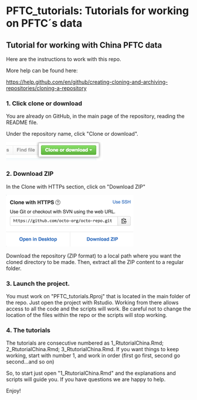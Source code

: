 
# PFTC_tutorials: Tutorials for working on PFTC´s data
## Tutorial for working with China PFTC data

Here are the instructions to work with this repo.

More help can be found here:

https://help.github.com/en/github/creating-cloning-and-archiving-repositories/cloning-a-repository

### 1. Click clone or download

You are already on GitHub, in the main page of the repository, reading the README file. 

Under the repository name, click "Clone or download".


![ ](map/clone-repo-clone-url-button.png)


### 2. Download ZIP

In the Clone with HTTPs section, click on "Download ZIP"


![ ](map/https-url-clone.png)


Download the repository (ZIP format) to a local path where you want the cloned directory to be made. Then, extract all the ZIP content to a regular folder. 

### 3. Launch the project. 

You must work on "PFTC_tutorials.Rproj" that is located in the main folder of the repo. Just open the project with Rstudio. Working from there allows access to all the code and the scripts will work. Be careful not to change the location of the files within the repo or the scripts will stop working.

### 4. The tutorials

The tutorials are consecutive numbered as 1_RtutorialChina.Rmd; 2_RtutorialChina.Rmd; 3_RtutorialChina.Rmd. If you want things to keep working, start with number 1, and work in order (first go first, second go second...and so on)

So, to start just open "1_RtutorialChina.Rmd" and the explanations and scripts will guide you. If you have questions we are happy to help.

Enjoy!

